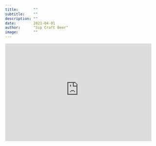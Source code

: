 ```yaml
---
title:       ""
subtitle:    ""
description: ""
date:        2021-04-01
author:      "Sip Craft Beer"
image:       ""
---
```


<iframe src="https://sipcraftbeer.substack.com/embed" width="480" height="320" style="border:1px solid #EEE; background:white;" frameborder="0" scrolling="no"></iframe>